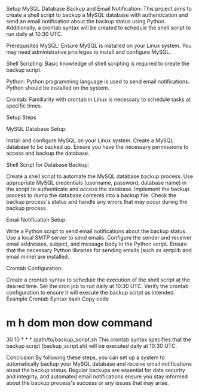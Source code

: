 Setup MySQL Database Backup and Email Notification:
This project aims to create a shell script to backup a MySQL database with authentication and send an email notification about the backup status using Python. Additionally, a crontab syntax will be created to schedule the shell script to run daily at 10:30 UTC.

Prerequisites
MySQL: Ensure MySQL is installed on your Linux system. You may need administrative privileges to install and configure MySQL.

Shell Scripting: Basic knowledge of shell scripting is required to create the backup script.

Python: Python programming language is used to send email notifications. Python should be installed on the system.

Crontab: Familiarity with crontab in Linux is necessary to schedule tasks at specific times.

Setup Steps

MySQL Database Setup:

Install and configure MySQL on your Linux system.
Create a MySQL database to be backed up. Ensure you have the necessary permissions to access and backup the database.

Shell Script for Database Backup:

Create a shell script to automate the MySQL database backup process.
Use appropriate MySQL credentials (username, password, database name) in the script to authenticate and access the database.
Implement the backup process to dump the database contents into a backup file.
Check the backup process's status and handle any errors that may occur during the backup process.

Email Notification Setup:

Write a Python script to send email notifications about the backup status.
Use a local SMTP server to send emails.
Configure the sender and receiver email addresses, subject, and message body in the Python script.
Ensure that the necessary Python libraries for sending emails (such as smtplib and email.mime) are installed.

Crontab Configuration:

Create a crontab syntax to schedule the execution of the shell script at the desired time.
Set the cron job to run daily at 10:30 UTC.
Verify the crontab configuration to ensure it will execute the backup script as intended.
Example Crontab Syntax
bash
Copy code
# m h dom mon dow   command
30 10 * * * /path/to/backup_script.sh
This crontab syntax specifies that the backup script (backup_script.sh) will be executed daily at 10:30 UTC.

Conclusion
By following these steps, you can set up a system to automatically backup your MySQL database and receive email notifications about the backup status. Regular backups are essential for data security and integrity, and automated email notifications ensure you stay informed about the backup process's success or any issues that may arise.

